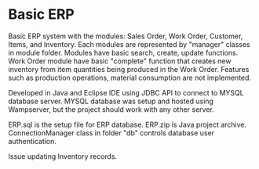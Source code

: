 # Basic ERP

Basic ERP system with the modules: Sales Order, Work Order, Customer, Items, and Inventory.
Each modules are represented by "manager" classes in module folder.
Modules have basic search, create, update functions. 
Work Order module have basic "complete" function that creates new inventory from item quantities being produced in the Work Order.
Features such as production operations, material consumption are not implemented.

Developed in Java and Eclipse IDE using JDBC API to connect to MYSQL database server.
MYSQL database was setup and hosted using Wampserver, but the project should work with any other server.

ERP.sql is the setup file for ERP database.
ERP.zip is Java project archive.
ConnectionManager class in folder "db" controls database user authentication.

Issue updating Inventory records.
